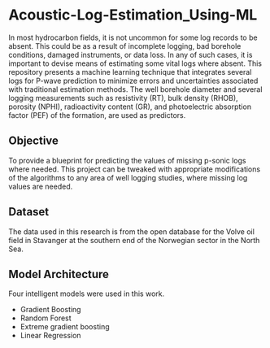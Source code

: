 # Acoustic-Log-Estimation_Using-ML


In most hydrocarbon fields, it is not uncommon for some log records to be absent. This could be as a result of incomplete logging, bad borehole conditions, damaged instruments, or data loss. In any of such cases, it is important to devise means of estimating some vital logs where absent. This repository presents a machine learning technique that integrates several logs for P-wave prediction to minimize errors and uncertainties associated with traditional estimation methods. The well borehole diameter and several logging measurements such as resistivity (RT), bulk density (RHOB), porosity (NPHI), radioactivity content (GR), and photoelectric absorption factor (PEF) of the formation, are used as predictors. 

## Objective
To provide a blueprint for predicting the values of missing p-sonic logs where needed. This project can be tweaked with appropriate modifications of the algorithms to any area of well logging studies, where missing log values are needed. 

## Dataset
The data used in this research is from the open database for the Volve oil field in Stavanger at the southern end of the Norwegian sector in the North Sea. 

## Model Architecture
Four intelligent models were used in this work.
- Gradient Boosting
- Random Forest
- Extreme gradient boosting
- Linear Regression
